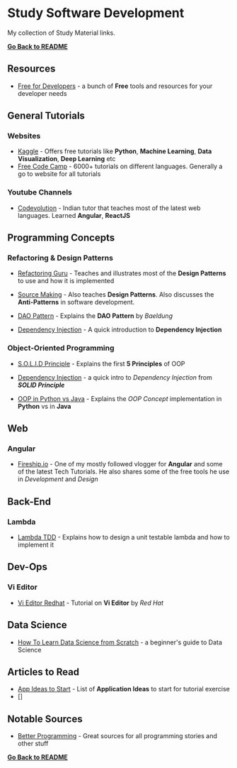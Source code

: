 # Study Software Development
My collection of Study Material links.


**[Go Back to README](README.md)**

## Resources
* [Free for Developers](https://free-for.dev/?fbclid=IwAR1w4pcvZrE3Bvp3aD4TfyLhyGprUwfj4MzKeaneXvagd7amsjEAQgDJbdw#/) - a bunch of **Free** tools and resources for your developer needs


## General Tutorials
### Websites
* [Kaggle](https://www.kaggle.com/learn/overview) - Offers free tutorials like **Python**, **Machine Learning**, **Data Visualization**, **Deep Learning** etc
* [Free Code Camp](https://www.freecodecamp.org/) - 6000+ tutorials on different languages. Generally a go to website for all tutorials

### Youtube Channels
* [Codevolution](https://www.youtube.com/channel/UC80PWRj_ZU8Zu0HSMNVwKWw) - Indian tutor that teaches most of the latest web languages. Learned **Angular**, **ReactJS**

## Programming Concepts
### Refactoring & Design Patterns
* [Refactoring Guru](https://refactoring.guru/) - Teaches and illustrates most of the **Design Patterns** to use and how it is implemented

* [Source Making](https://sourcemaking.com/) - Also teaches **Design Patterns**. Also discusses the **Anti-Patterns** in software development.

* [DAO Pattern](https://www.baeldung.com/java-dao-pattern) - Explains the **DAO Pattern** by _Baeldung_

* [Dependency Injection](https://www.freecodecamp.org/news/a-quick-intro-to-dependency-injection-what-it-is-and-when-to-use-it-7578c84fa88f/) - A quick introduction to **Dependency Injection**

### Object-Oriented Programming
* [S.O.L.I.D Principle](https://www.digitalocean.com/community/conceptual_articles/s-o-l-i-d-the-first-five-principles-of-object-oriented-design#toc-single-responsibility-principle) - Explains the first **5 Principles** of OOP

* [Dependency Injection](https://www.freecodecamp.org/news/a-quick-intro-to-dependency-injection-what-it-is-and-when-to-use-it-7578c84fa88f/) - a quick intro to _Dependency Injection_ from **_SOLID Principle_**

* [OOP in Python vs Java](https://realpython.com/oop-in-python-vs-java/) - Explains the _OOP Concept_ implementation in **Python** vs in **Java**

## Web
### Angular
* [Fireship.io](https://fireship.io/) - One of my mostly followed vlogger for **Angular** and some of the latest Tech Tutorials. He also shares some of the free tools he use in _Development_ and _Design_

## Back-End
### Lambda
* [Lambda TDD](http://joshuaballoch.github.io/testing-lambda-functions/) - Explains how to design a unit testable lambda and how to implement it

## Dev-Ops
### Vi Editor
* [Vi Editor Redhat](https://www.redhat.com/sysadmin/introduction-vi-editor#:~:text=To%20save%20a%20file%2C%20you,and%20quit%20means%20exit%20vi.) - Tutorial on **Vi Editor** by _Red Hat_

## Data Science
* [How To Learn Data Science from Scratch](https://medium.com/analytics-and-data/how-to-learn-data-science-from-scratch-3d129e1b4f31) - a beginner's guide to Data Science


## Articles to Read
* [App Ideas to Start](https://betterprogramming.pub/heres-a-list-of-app-ideas-you-could-start-coding-today-b5f33f94a42e) - List of **Application Ideas** to start for tutorial exercise
* []

## Notable Sources
* [Better Programming](https://betterprogramming.pub/) - Great sources for all programming stories and other stuff


**[Go Back to README](README.md)**
